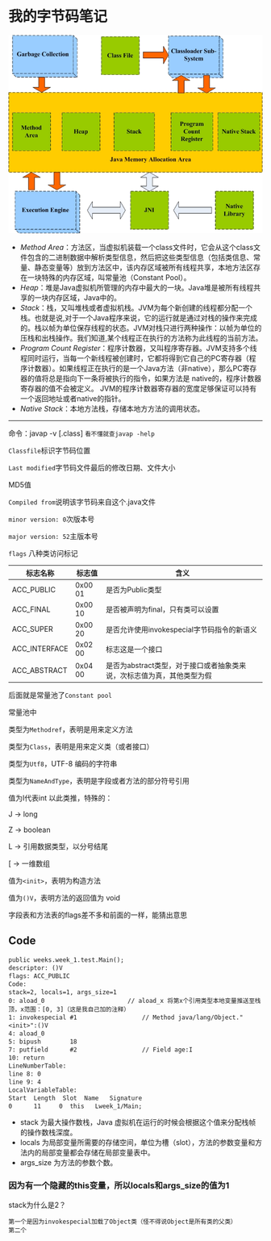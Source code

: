 我的字节码笔记
===

![JVM内存模型.png](../res/img/JVM内存模型.png)
* *Method Area*：方法区，当虚拟机装载一个class文件时，它会从这个class文件包含的二进制数据中解析类型信息，然后把这些类型信息（包括类信息、常量、静态变量等）放到方法区中，该内存区域被所有线程共享，本地方法区存在一块特殊的内存区域，叫常量池（Constant Pool）。
* *Heap*：堆是Java虚拟机所管理的内存中最大的一块。Java堆是被所有线程共享的一块内存区域，Java中的。
* *Stack*：栈，又叫堆栈或者虚拟机栈。JVM为每个新创建的线程都分配一个栈。也就是说,对于一个Java程序来说，它的运行就是通过对栈的操作来完成的。栈以帧为单位保存线程的状态。JVM对栈只进行两种操作：以帧为单位的压栈和出栈操作。我们知道,某个线程正在执行的方法称为此线程的当前方法。
* *Program Count Register*：程序计数器，又叫程序寄存器。JVM支持多个线程同时运行，当每一个新线程被创建时，它都将得到它自己的PC寄存器（程序计数器）。如果线程正在执行的是一个Java方法（非native），那么PC寄存器的值将总是指向下一条将被执行的指令，如果方法是 native的，程序计数器寄存器的值不会被定义。 JVM的程序计数器寄存器的宽度足够保证可以持有一个返回地址或者native的指针。
* *Native Stack*：本地方法栈，存储本地方方法的调用状态。


------
命令：javap -v [.class] `看不懂就查javap -help`

`Classfile`标识字节码位置

`Last modified`字节码文件最后的修改日期、文件大小

MD5值

`Compiled from`说明该字节码来自这个.java文件

`minor version: 0`次版本号

`major version: 52`主版本号

`flags` 八种类访问标记

| 标志名称          | 标志值     | 含义                                      |   
|---------------|---------|-----------------------------------------|
| ACC_PUBLIC    | 0x00 01 | 是否为Public类型                             |
| ACC_FINAL     | 0x00 10 | 是否被声明为final，只有类可以设置                     |
| ACC_SUPER     | 0x00 20 | 是否允许使用invokespecial字节码指令的新语义            |
| ACC_INTERFACE | 0x02 00 | 标志这是一个接口                                |
| ACC_ABSTRACT  | 0x04 00 | 是否为abstract类型，对于接口或者抽象类来说，次标志值为真，其他类型为假 |

后面就是常量池了`Constant pool`

常量池中

类型为`Methodref`，表明是用来定义方法

类型为`Class`，表明是用来定义类（或者接口）

类型为`Utf8`，UTF-8 编码的字符串

类型为`NameAndType`，表明是字段或者方法的部分符号引用

值为I代表int 以此类推，特殊的：

J -> long

Z -> boolean

L -> 引用数据类型，以分号结尾

[ -> 一维数组

值为`<init>`，表明为构造方法

值为`()V`，表明方法的返回值为 void

字段表和方法表的flags差不多和前面的一样，能猜出意思

Code
----
~~~
public weeks.week_1.test.Main();
descriptor: ()V
flags: ACC_PUBLIC
Code:
stack=2, locals=1, args_size=1
0: aload_0                       // aload_x 将第x个引用类型本地变量推送至栈顶，x范围：[0, 3]（这是我自己加的注释）
1: invokespecial #1                  // Method java/lang/Object."<init>":()V
4: aload_0
5: bipush        18
7: putfield      #2                  // Field age:I
10: return
LineNumberTable:
line 8: 0
line 9: 4
LocalVariableTable:
Start  Length  Slot  Name   Signature
0      11     0  this   Lweek_1/Main;
~~~
* stack 为最大操作数栈，Java 虚拟机在运行的时候会根据这个值来分配栈帧的操作数栈深度。
* locals 为局部变量所需要的存储空间，单位为槽（slot），方法的参数变量和方法内的局部变量都会存储在局部变量表中。
* args_size 为方法的参数个数。

### 因为有一个隐藏的this变量，所以locals和args_size的值为1
stack为什么是2？
~~~
第一个是因为invokespecial加载了Object类（怪不得说Object是所有类的父类）
第二个
~~~
